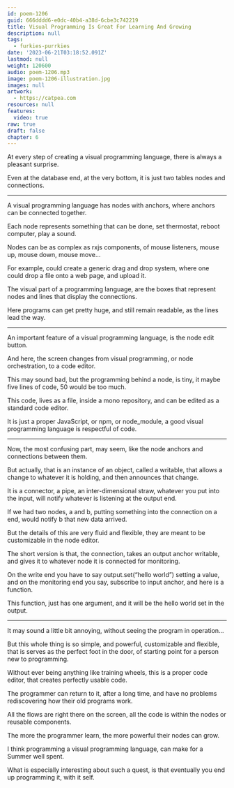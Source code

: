 ```yaml
---
id: poem-1206
guid: 666dddd6-e0dc-40b4-a38d-6cbe3c742219
title: Visual Programming Is Great For Learning And Growing
description: null
tags:
  - furkies-purrkies
date: '2023-06-21T03:18:52.091Z'
lastmod: null
weight: 120600
audio: poem-1206.mp3
image: poem-1206-illustration.jpg
images: null
artwork:
  - https://catpea.com
resources: null
features:
  video: true
raw: true
draft: false
chapter: 6
---
```


At every step of creating a visual programming language,
there is always a pleasant surprise.

Even at the database end, at the very bottom,
it is just two tables nodes and connections.

---

A visual programming language has nodes with anchors,
where anchors can be connected together.

Each node represents something that can be done,
set thermostat, reboot computer, play a sound.

Nodes can be as complex as rxjs components,
of mouse listeners, mouse up, mouse down, mouse move…

For example, could create a generic drag and drop system,
where one could drop a file onto a web page, and upload it.

The visual part of a programming language,
are the boxes that represent nodes and lines that display the connections.

Here programs can get pretty huge,
and still remain readable, as the lines lead the way.

---

An important feature of a visual programming language,
is the node edit button.

And here, the screen changes from visual programming,
or node orchestration, to a code editor.

This may sound bad, but the programming behind a node,
is tiny, it maybe five lines of code, 50 would be too much.

This code, lives as a file, inside a mono repository,
and can be edited as a standard code editor.

It is just a proper JavaScript, or npm, or node_module,
a good visual programming language is respectful of code.

---

Now, the most confusing part, may seem,
like the node anchors and connections between them.

But actually, that is an instance of an object, called a writable,
that allows a change to whatever it is holding, and then announces that change.

It is a connector, a pipe, an inter-dimensional straw,
whatever you put into the input, will notify whatever is listening at the output end.

If we had two nodes, a and b, putting something into the connection on a end,
would notify b that new data arrived.

But the details of this are very fluid and flexible,
they are meant to be customizable in the node editor.

The short version is that, the connection, takes an output anchor writable,
and gives it to whatever node it is connected for monitoring.

On the write end you have to say output.set(“hello world”) setting a value,
and on the monitoring end you say, subscribe to input anchor, and here is a function.

This function, just has one argument,
and it will be the hello world set in the output.

---

It may sound a little bit annoying,
without seeing the program in operation…

But this whole thing is so simple, and powerful, customizable and flexible,
that is serves as the perfect foot in the door, of starting point for a person new to programming.

Without ever being anything like training wheels,
this is a proper code editor, that creates perfectly usable code.

The programmer can return to it, after a long time,
and have no problems rediscovering how their old programs work.

All the flows are right there on the screen,
all the code is within the nodes or reusable components.

The more the programmer learn,
the more powerful their nodes can grow.

I think programming a visual programming language,
can make for a Summer well spent.

What is especially interesting about such a quest,
is that eventually you end up programming it, with it self.

